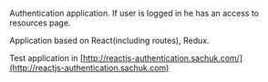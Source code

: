 Authentication application.
If user is logged in he has an access to resources page.

Application based on React(including routes), Redux.

Test application in [http://reactjs-authentication.sachuk.com/](http://reactjs-authentication.sachuk.com)
